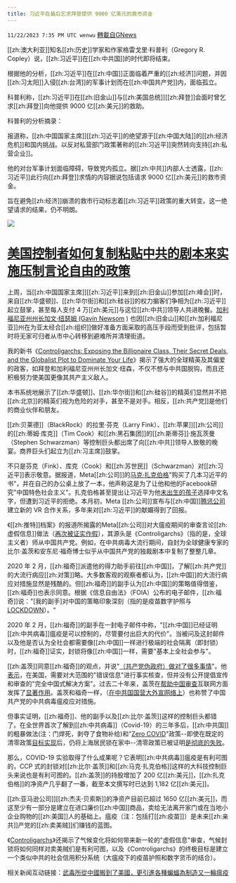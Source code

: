 ```yaml
---
title: 习近平在最后乞求拜登提供 9000 亿美元的救市资金
---
```

`11/22/2023 7:35 PM UTC wenwu` [轉載自GNews](https://gnews.org/articles/2005296)

[[zh:澳大利亚]]知名[[zh:历史]]学家和作家格雷戈里·科普利（Gregory R. Copley）说，[[zh:习近平]]在[[zh:中共国]]的时代即将结束。

根据他的分析，[[zh:习近平]]在[[zh:中国]]正面临着严重的[[zh:经济]]问题，并因[[zh:习太阳]]入侵[[zh:台湾]]的军事计划而在[[zh:中国共产党]]内，面临孤立。

科普利称，[[zh:习近平]]在[[zh:旧金山]]与[[zh:美国总统]][[zh:拜登]]会面时曾乞求[[zh:拜登]]向他提供 9000 亿[[zh:美元]]的救助。

科普利的分析摘录：

报道称，[[zh:中国国家主席]][[zh:习近平]]的绝望源于[[zh:中国大陆]]的[[zh:经济危机]]和国内挑战。以反对私营部门政策著称的[[zh:习近平]]突然转向支持[[zh:私营企业]]。

他的对台军事计划面临障碍，导致党内孤立。据[[zh:中共]]内部人士透露，[[zh:习近平]]此行向[[zh:拜登]]求情的内容据说包括请求 9000 亿[[zh:美元]]的救市资金。

旨在避免[[zh:经济]]崩溃的救市行动标志着[[zh:习近平]]政策的重大转变。这一绝望请求的结果，仍不明朗。

![](ipfs://QmUyVU2gvz9s3x9peUS8JsinC6JPJmbbbo7chRRGgtyK1Z?.png)

# [美国控制者如何复制粘贴中共的剧本来实施压制言论自由的政策](https://www.breitbart.com/politics/2023/11/22/how-the-american-controligarchs-copy-paste-from-the-ccps-playbook-to-implement-freedom-crushing-policies/)

上周，当[[zh:中国国家主席]][[zh:习近平]]来到[[zh:旧金山]]参加[[zh:峰会]]时，来自[[zh:华盛顿]]、[[zh:华尔街]]和[[zh:硅谷]]的权力掮客们争相为[[zh:习近平]]起立鼓掌，甚至每人支付 4 万[[zh:美元]]与这位[[zh:中共]]领导人共进晚餐。[加利福尼亚州州长加文·纽瑟姆 (Gavin Newsom](https://www.washingtonexaminer.com/tag/gavin-newsom) ) 也因[[zh:旧金山]]和[[zh:加利福尼亚]]州在为亚太经合[[zh:组织]]做好准备方面采取的高压手段而受到批评，包括暂时将无家可归者从市中心转移到避难所并清理街道。

我的新书《[Controligarchs: Exposing the Billionaire Class, Their Secret Deals, and the Globalist Plot to Dominate Your Life](https://www.amazon.com/Controligarchs-Exposing-Billionaire-Globalist-Dominate/dp/0593541596?tag=breitbart035-20)》揭示了强大的全球精英及其偏爱的政客，如拜登和加利福尼亚州州长加文·纽森，不仅不想与中共国脱钩，而且还积极努力使美国更像其共产主义敌人。

本书系统地展示了[[zh:华盛顿]]、[[zh:华尔街]]和[[zh:硅谷]]的精英们显然并不把[[zh:北京]]的精英们视为危险的对手，甚至不是对手。相反，[[zh:共产党]]是他们的商业伙伴和朋友。

[[zh:贝莱德]]（BlackRock）的拉里·芬克（Larry Fink）、[[zh:苹果]][[zh:公司]]的[[zh:蒂姆·库克]]（Tim Cook）和[[zh:黑石集团]]的[[zh:斯蒂芬]]·施瓦茨曼（Stephen Schwarzman）等控制巨头都出席了向[[zh:中共]]领导人致敬的晚宴。商界巨头们起立为[[zh:习主席]]鼓掌。

不只是芬克（Fink）、库克（Cook）和[[zh:苏世民]]（Schwarzman）对[[zh:习近平]]表示敬意。据报道，Meta[[zh:公司]]的[马克·扎克伯格](https://www.businessinsider.com/mark-zuckerberg-keeps-a-book-written-by-the-president-of-china-on-his-desk-2014-12)"购买了几本习近平的书"，并在自己的办公桌上放了一本，他声称这是为了让他和他的Facebook研究"中国特色社会主义"。扎克伯格甚至提出让习近平为他[未出生的孩子](https://www.independent.co.uk/news/people/china-s-president-xi-jinping-turns-down-mark-zuckerberg-s-request-to-name-his-unborn-child-at-white-house-dinner-a6679156.html)选择中文名字，但遭到习近平的拒绝。本月初，Meta [[zh:公司]]宣布与[[zh:中国]][腾讯公司](https://www.wsj.com/tech/meta-strikes-deal-to-return-to-china-after-14-years-9c6012a9)建立新的 VR 合作关系，多年来对[[zh:习近平]]的献媚得到了回报。

《[[zh:推特]]档案》的报道所揭露的Meta[[zh:公司]]对大瘟疫期间的审查言论[[zh:虚假信息]]做法（[再次被证实作假](https://www.breitbart.com/tech/2023/09/06/facebook-files-zuckerberg-knew-disinformation-dozen-data-was-bogus-but-censored-them-anyways/)），其源头是《Controligarchs》（指的是，全球主义者）师从中国共产党。例如，在中共病毒大流行期间，自封为全球健康专家的比尔·盖茨和安东尼·福奇博士似乎从中国共产党的独裁剧本中复制了整整几章。

2020 年 2 月，[[zh:福奇]]派遣他的得力助手前往[[zh:中国]]，了解[[zh:共产党]]的大流行病应[[zh:对策]]略。大多数客观的观察者都认为，[[zh:中国]]的大流行病应对措施显然是残酷的。但[[zh:福奇]]的副手认为[[zh:中国]]的策略值得借鉴，[[zh:福奇]]也表示同意。根据《信息自由法》（FOIA）公布的电子邮件，[[zh:福奇]]说："[我的副手]对中国的策略印象深刻（指的是疫苗数字护照与[LOCKDOWN](https://www.foxnews.com/politics/fauci-deputy-impressed-chinas-covid-lockdown-methods-despite-cost)）。“

2020 年 2 月，[[zh:福奇]]的副手在一封电子邮件中称，"[[zh:中国]]已经证明[[zh:中共病毒]]瘟疫是可以控制的，尽管要付出巨大的代价"。当被问及这封邮件以及他是否认为全社会都需要像[[zh:中国]]一样进行极端的社会隔离（即封锁）时，[[zh:福奇]]证实，封锁将像[[zh:中国]]一样，需要"基本上全社会参与"。

[[zh:盖茨]]同意[[zh:福奇]]的观点，并说"[（共产党伪政府）做对了很多事情](https://nypost.com/2020/04/27/bill-gates-defends-chinas-response-to-coronavirus/)"。他[表示](https://www.wsj.com/video/series/tech-news-briefing/can-congress-stop-celebrity-deepfakes-on-social-media/33F246C9-F945-46D9-98CC-0E16A5776633)，在美国，需要对大范围的"错误信息"进行事实核查，但并没有公开提倡宣传和审查的"完全中国式解决方案"。过去二十年来，盖茨在[帮助中国审查](https://www.theguardian.com/technology/2010/jan/25/bill-gates-web-censorship-china)互联网方面发挥了[显著作用](https://www.forbes.com/2005/06/14/0614autofacescan07.html?sh=491640855e7b)。盖茨和福奇一样，（[在中共国国营大外宣网络上](https://www.youtube.com/watch?v=S1t2rlgmgEk)）也称赞了中国共产党的中共病毒瘟疫应对措施。

但事实证明，[[zh:福奇]]、他的副手以及[[zh:比尔·盖茨]]这样的控制巨头都错了。在全世界首次了解到[[zh:中共病毒]]（Covid-19）的三年多后，[[zh:中共国]]的粗暴做法(注：门焊死，剥夺了食物补给)和"[Zero COVID](https://www.foxnews.com/world/chinese-police-get-violent-covid-19-lockdown-protests-sweep-country)"政策--即使在既定的清零政策[目标实现](https://www.foxnews.com/world/shanghai-lockdowns-remain-zero-covid-milestone)后，仍将上海居民锁在家中--清零政策已被证明[是彻底的失败](https://www.forbes.com/sites/siladityaray/2022/11/28/how-chinas-zero-covid-policy-failed-to-prevent-record-infections-and-triggered-rare-protests/?sh=b429b8b6f8f2)。

那么，COVID-19 实验取得了什么成果呢？它表明[[zh:中共病毒]]瘟疫是有利可图的，CCP 式的封锁对[[zh:比尔·盖茨]]和[[zh:马克·扎克伯格]]这样的大科技控制巨头来说也是有利可图的。[[zh:盖茨]]的持股增加了 200 亿[[zh:美元]]，[[zh:扎克伯格]]的净资产几乎翻了一番，截至本文撰写时已达到 1,182 亿[[zh:美元]]。

[[zh:亚马逊公司]][[zh:杰夫·贝索斯]]的净资产目前已超过 1650 亿[[zh:美元]]，而这至少有一部分是建立在进口廉价[[zh:中国]]商品，卖给无法离开家门或在当地小企业购物的[[zh:美国]]人的基础上。瘟疫（注：包括打[[zh:疫苗]]）是未来[[zh:亲共]]产党的[[zh:卖美贼]]们赚钱的蓝图。

《[Controligarchs](https://www.amazon.com/Controligarchs-Exposing-Billionaire-Globalist-Dominate/dp/0593541596?tag=breitbart035-20)》还揭示了气候变化将如何带来新一轮的"虚假信息"审查，气候封锁将如何同样对卖美贼们是有利可图，以及《Controligarchs》的终极目标是建立一个类似中共的社会信用积分系统（大瘟疫下的疫苗护照和数字货币的结合）。

相关新闻互动链接：[武毒所從中國搬到了美國，更引進各種蝙蝠為制造又一輪瘟疫](https://gnews.org/m/1973069)
